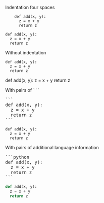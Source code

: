 Indentation four spaces

```
    def add(x, y):
      z = x + y
      return z
```

    def add(x, y):
      z = x + y
      return z


Without indentation

```
def add(x, y):
  z = x + y
  return z
```

def add(x, y):
  z = x + y
  return z


With pairs of <code>```</code>

<pre>
```
def add(x, y):
  z = x + y
  return z
```
</pre>

```
def add(x, y):
  z = x + y
  return z
```


With pairs of additional language information

<pre>
```python
def add(x, y):
  z = x + y
  return z
```
</pre>

```python
def add(x, y):
  z = x + y
  return z
```
